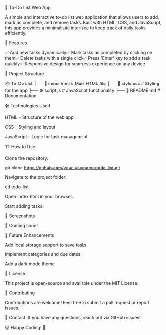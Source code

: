 📌 To-Do List Web App

A simple and interactive to-do list web application that allows users to add, mark as complete, and remove tasks. Built with HTML, CSS, and JavaScript, this app provides a minimalistic interface to keep track of daily tasks efficiently.

🚀 Features

✅ Add new tasks dynamically✅ Mark tasks as completed by clicking on them✅ Delete tasks with a single click✅ Press 'Enter' key to add a task quickly✅ Responsive design for seamless experience on any device

📂 Project Structure

📦 To-Do List
├── 📜 index.html        # Main HTML file
├── 🎨 style.css         # Styling for the app
├── ⚙️ script.js        # JavaScript functionality
├── 📜 README.md        # Documentation

🛠️ Technologies Used

HTML – Structure of the web app

CSS – Styling and layout

JavaScript – Logic for task management

🏗️ How to Use

Clone the repository:

git clone https://github.com/your-username/todo-list.git

Navigate to the project folder:

cd todo-list

Open index.html in your browser.

Start adding tasks!

🎨 Screenshots

🔹 Coming soon!

🔧 Future Enhancements

Add local storage support to save tasks

Implement categories and due dates

Add a dark mode theme

📝 License

This project is open-source and available under the MIT License.

🤝 Contributing

Contributions are welcome! Feel free to submit a pull request or report issues.

📩 Contact: If you have any questions, reach out via GitHub issues!

💻 Happy Coding! 🎉
